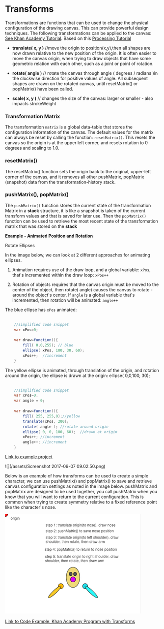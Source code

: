 # Transforms

Transformations are functions that can be used to change the physical configuration of the drawing canvas.  This can provide powerful design techniques.  The following transformations can be applied to the canvas: [See Khan Academy Tutorial](https://www.khanacademy.org/computing/computer-programming/programming-games-visualizations/programming-transformations/a/translation).  Based on this [Processing Tutorial](https://www.processing.org/tutorials/transform2d/)

* **translate\( x, y \)**   //move the origin to position\(x,y\),then all shapes are now drawn relative to the new position of the origin.  It is often easier to move the canvas origin, when trying to draw objects that have some geometric relation with each other, such as a joint or point of rotation. 

* **rotate\( angle \)** // rotate the canvas through angle \( degrees / radians \)in the clockwise direction for positive values of angle.  All subsequent shapes are drawn on the rotated canvas, until resetMatrix() or popMatrix() have been called.

* **scale\( x, y \)** //  changes the size of the canvas: larger or smaller - also impacts strokeWeight

### Transformation Matrix

The transformation `matrix` is a global data-table that stores the configuration information of the canvas.  The default values for the matrix can always be reset by calling the function: `resetMatrix()`.  This resets the canvas so the origin is at the upper left corner, and resets rotation to 0 degrees and scaling to 1.0.

### resetMatrix\(\)

The resetMatrix\(\) function sets the origin back to the original, upper-left corner of the canvas, and it removes all other pushMatrix, popMatrix \(snapshot\) data from the transformation-history stack.

### pushMatrix\(\), popMatrix\(\)

The `pushMatrix()` function stores the current state of the transformation Matrix in a **stack** structure, it is like a snapshot is taken of the current transform values and that is saved for later use.  Then the `popMatrix()` function can be used to retrieve the most recent state of the transformation matrix that was stored on the **stack**

**Example - Animated Position and Rotation**

Rotate Ellipses 

In the image below, we can look at 2 different approaches for animating ellipses.

1. Animation requires use of the draw loop, and a global variable: ``xPos``, that's incremented within the draw loop: ``xPos++``

2.  Rotation of objects requires that the canvas origin must be moved to the center of the object, then rotate( angle) causes the canvas to rotate - around the object's center.  If ``angle`` is a global variable that's incremented, then rotation will be animated: ``angle++``

The blue ellipse has ``xPos`` animated:


```java

    //simplified code snippet
    var xPos=0;

    var draw=function(){
        fill( 0,0,255); // blue
        ellipse( xPos, 100, 30, 60); 
        xPos++;  //increment
    }

```

The yellow ellipse is animated, through translation of the origin, and rotation around the origin, the ellipse is drawn at the origin:  ellipse( 0,0,100, 30);
    
```java

    //simplified code snippet
    var xPos=0;
    var angle = 0;

    var draw=function(){
        fill( 255, 255,0);//yellow
        translate(xPos, 200);
        rotate( angle ); //rotate around origin
        ellipse( 0, 0, 100, 60);  //drawn at origin
        xPos++; //increment
        angle++; //increment
    }

```


[Link to example project](https://www.khanacademy.org/computer-programming/transforms-for-animated-rotation/6642382780170240)

![](/assets/Screenshot 2017-09-07 09.02.50.png)


Below is an example of how transforms can be used to create a simple character, we can use pushMatrix\(\) and popMatrix\(\) to save and retrieve canvas configuration settings as noted in the image below.  pushMatrix and popMatrix are designed to be used together, you call pushMatrix when you know that you will want to return to the current configuration.  This is common when trying to create symmetry relative to a fixed reference point like the character's nose.

![](transforms.png)

[Link to Code Example: Khan Academy Program with Transforms](https://www.khanacademy.org/computer-programming/transformations-pushmatrix-popmatrix/5558061535199232)

